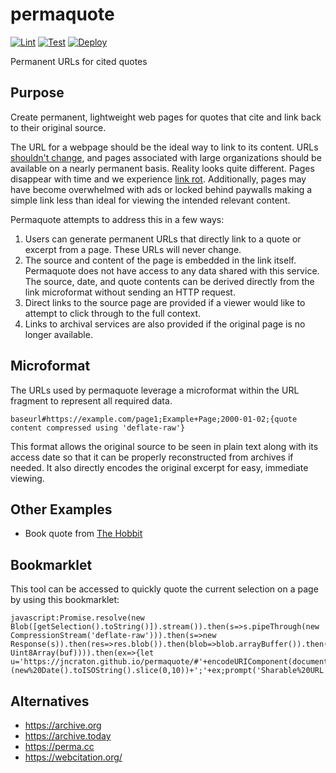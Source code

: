 # permaquote

[![Lint](https://github.com/jncraton/permaquote/actions/workflows/lint.yml/badge.svg)](https://github.com/jncraton/permaquote/actions/workflows/lint.yml)
[![Test](https://github.com/jncraton/permaquote/actions/workflows/test.yml/badge.svg)](https://github.com/jncraton/permaquote/actions/workflows/test.yml)
[![Deploy](https://github.com/jncraton/permaquote/actions/workflows/deploy.yml/badge.svg)](https://github.com/jncraton/permaquote/actions/workflows/deploy.yml)

Permanent URLs for cited quotes

## Purpose

Create permanent, lightweight web pages for quotes that cite and link back to their original source.

The URL for a webpage should be the ideal way to link to its content. URLs [shouldn't change](https://jncraton.github.io/permaquote/#https://www.w3.org/Provider/Style/URI;Cool+URIs+don't+change;2025-10-13;ddZFNTsQwDIWv4gOMegXEggW7EQKx9iRuE5rYUX6m9PbYZZBAIxZNE9vx9/zyzNADSd1P9gcvGSMDYyZoBR2BbEzV1vZPAbK3TKVZqp5SgreX5wZaFPsET5+OStdTk3Qldsph6SHyAqWSRvp932/kXCXDSlSs1kosN8Gj4uKP6COuuJuUwV4v7jLqn35REdJV2f67wgn3KukETSwADhkyrlreARu0jpdEtrNkiquyz5V63yEPFw6ysLZcRDxUwiYMagGgst3IOplSwceGpRDe5rFb73Q5JAXsx9lJLsg7bCFqXxve31myWTsZ+s1wGS0ytQYKM9EskIQXnQtnFeANa74dTRrVq2bqYFYfJ3gNxEraAfWxjmez+bPxPfKSzGxd1nYzGTapyT/AGesBV3NU+8doHRK61UL27j3IWEKfvgA=), and pages associated with large organizations should be available on a nearly permanent basis. Reality looks quite different. Pages disappear with time and we experience [link rot](https://jncraton.github.io/permaquote/#https://en.wikipedia.org/wiki/Link_rot;Link+Rot;2025-10-13;dTY6xCsIwFEV/5S7iUoq2Cq4Obg5SEOeQvDaPpi8lL9LfNy2IThcunMN50IKOlEyyHn18i0P2JldgQXNo2grtZYfYYzYDKfoUp/IfWywkGROrsgw1rkHjH3M+bcxNhsDq8eKRZ3JsYFJmG4rIGwcDR2UCy7ii2RP2iXpKJJZ0DyWbOQpMiWrazSi06E+yklSC41f17O71Bw==). Additionally, pages may have become overwhelmed with ads or locked behind paywalls making a simple link less than ideal for viewing the intended relevant content.

Permaquote attempts to address this in a few ways:

1. Users can generate permanent URLs that directly link to a quote or excerpt from a page. These URLs will never change.
2. The source and content of the page is embedded in the link itself. Permaquote does not have access to any data shared with this service. The source, date, and quote contents can be derived directly from the link microformat without sending an HTTP request.
3. Direct links to the source page are provided if a viewer would like to attempt to click through to the full context.
4. Links to archival services are also provided if the original page is no longer available.

## Microformat

The URLs used by permaquote leverage a microformat within the URL fragment to represent all required data.

```
baseurl#https://example.com/page1;Example+Page;2000-01-02;{quote content compressed using 'deflate-raw'}
```

This format allows the original source to be seen in plain text along with its access date so that it can be properly reconstructed from archives if needed. It also directly encodes the original excerpt for easy, immediate viewing.

## Other Examples

- Book quote from [The Hobbit](https://jncraton.github.io/permaquote/#urn:isbn:9780007458424;The+Hobbit;1937;dVVG5TsQwEO33Kx5paKL9AYoV2yAKRAEN5SQexwbHE3xslL9nnF2QkFz4ePMud++OI4pjLEkWx6PnDLH7jQSDLHHKcHRhlJoiG0gtKIJBL1LlHmQLJxAsZecl3nXI5A3OPgxyPBy6V4tRasr8+/JE0VCwR3SP0WB1G7KTqlpRStPdmpXLlf6Et5o4bNikwki8LzA+Dxw8N8Q/2716Gqlm3sGOjJpyqgUfMSQfJ11tZAYNLcS2uwr2hI8/8sQUVC3XZZGs4Yw0WK9jVKBP+xDIXDhqHVpV4+c80qL7lRNjpkiT1jRsmNs51PGrx2fNBVbSdT5LYDUb2fpyVSdFEi6cNlgfNRUnbb7HSzriTJNa13hN6xk033CiR/0pZXzAcM2z80jUBN/Vl0YZfCkqZjkEWVsThNUbxipJG7/9XQh33Q8=)

## Bookmarklet

This tool can be accessed to quickly quote the current selection on a page by using this bookmarklet:

```
javascript:Promise.resolve(new Blob([getSelection().toString()]).stream()).then(s=>s.pipeThrough(new CompressionStream('deflate-raw'))).then(s=>new Response(s)).then(res=>res.blob()).then(blob=>blob.arrayBuffer()).then(buf=>btoa(String.fromCharCode(...new Uint8Array(buf)))).then(ex=>{let u='https://jncraton.github.io/permaquote/#'+encodeURIComponent(document.location.href).replace(new%20RegExp('%253A','g'),':').replace(new%20RegExp('%252F','g'),'/')+';'+encodeURIComponent(document.title).replace(new%20RegExp('%2520','g'),'+')+';'+(new%20Date().toISOString().slice(0,10))+';'+ex;prompt('Sharable%20URL',u)}));
```

Alternatives
------------

- https://archive.org
- https://archive.today
- https://perma.cc
- https://webcitation.org/
